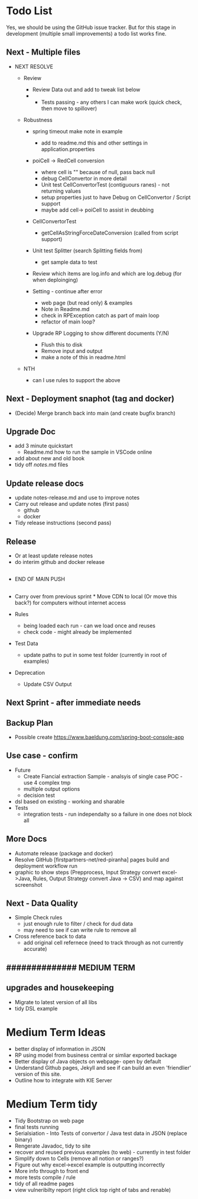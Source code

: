 # Todo List

Yes, we should be using the GitHub issue tracker. But for this stage in development (multiple small improvements) a todo list works fine.


## Next - Multiple files

* NEXT RESOLVE

    * Review
        * Review Data out and add to tweak list below
        * * Tests passing - any others I can make work (quick check, then move to spillover)
    * Robustness
        * spring timeout make note in example
            * add to readme.md this and other settings in application.properties
        * poiCell -> RedCell conversion
            * where cell is "" because of null, pass back null 
            * debug CellConvertor in more detail
            * Unit test CellConvertorTest (contiguours ranes) - not returning values
            * setup properties just to have Debug on CellConvertor / Script support
            * maybe add cell-> poiCell to assist in deubbing
        * CellConvertorTest
            * getCellAsStringForceDateConversion (called from script support)
        

        * Unit test Splitter (search Splitting fields from)
            * get sample data to test
        * Review which items are log.info and which are log.debug (for when deploinging)
        * Setting - continue after error
            * web page (but read only) & examples
            * Note in Readme.md
            * check in RPException catch as part of main loop
            * refactor of main loop?
        * Upgrade RP Logging to show different documents (Y/N)
            * Flush this to disk
            * Remove input and output
            * make a note of this in readme.html

    
    * NTH
        * can I use rules to support the above
        

## Next - Deployment snaphot (tag and docker)

* (Decide) Merge branch back into main (and create bugfix branch)


## Upgrade Doc
* add 3 minute quickstart
    * Readme.md how to run the sample in VSCode online
* add about new and old book
* tidy off *notes*.md files

## Update release docs
* update notes-release.md and use to improve notes
* Carry out release and update notes (first pass)
    * github
    * docker
* Tidy release instructions (second pass)

## Release
* Or at least update release notes
* do interim github and docker release


## ################
* END OF MAIN PUSH
## ################

* Carry over from previous sprint
         * Move CDN to local (Or move this back?) for computers without internet access

* Rules 
    * being loaded each run - can we load once and reuses
    * check code - might already be implemented

* Test Data
    * update paths to put in some test folder (currently in root of examples)

* Deprecation
    * Update CSV Output


## ##############

## Next Sprint - after immediate needs

## Backup Plan
* Possible create https://www.baeldung.com/spring-boot-console-app


## Use case - confirm

* Future
    * Create Fiancial extraction Sample - analsyis of single case POC - use 4 complex tmp
    * multiple output options
    * decision test
* dsl based on existing - working and sharable
* Tests
    * integration tests - run  independalty so a failure in one does not block all

## More Docs
* Automate release (package and docker)
* Resolve GitHub [firstpartners-net/red-piranha] pages build and deployment workflow run 
* graphic to show steps (Prepprocess, Input Strategy convert excel->Java, Rules, Output Strategy convert Java -> CSV) and map against screenshot

    
## Next - Data Quality
* Simple Check rules
    * just enough rule to filter / check for dud data
    * may need to see if can write rule to remove all
* Cross reference back to data
    * add original cell refernece (need to track through as not currently accurate)


## ############## MEDIUM TERM

## upgrades and housekeeping

* Migrate to latest version of all libs
* tidy DSL example


# Medium Term Ideas
* better display of information in JSON
* RP using model from business central or simliar exported backage
* Better display of Java objects on webpage- open by default
* Understand Github pages, Jekyll and see if can build an even 'friendlier' version of this site.
* Outline how to integrate with KIE Server


# Medium Term tidy
* Tidy Bootstrap on web page
* final tests running
* Serialsiation - Into Tests of convertor / Java test data in JSON (replace binary)
* Rengerate Javadoc, tidy to site
* recover and reused previous examples (to web) - currently in test folder
* Simplify down to Cells (remove all notion or ranges?)
* Figure out why excel->excel example is outputting incorrectly
* More info through to front end
* more tests compile / rule
* tidy of all readme pages
* view vulneribilty report (right click top right of tabs and renable)


